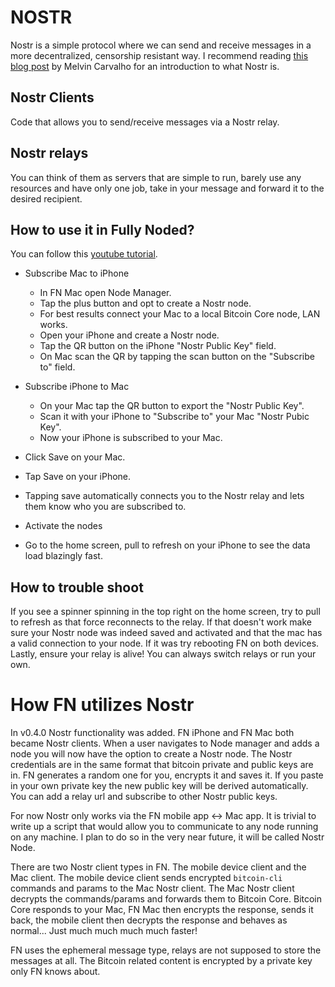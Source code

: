 # NOSTR
Nostr is a simple protocol where we can send and receive messages in a more decentralized,
censorship resistant way. I recommend reading [this blog post](https://dev.to/melvincarvalho/the-nostr-protocol-nip01-5ach) by Melvin Carvalho
for an introduction to what Nostr is.

## Nostr Clients
Code that allows you to send/receive messages via a Nostr relay.

## Nostr relays
You can think of them as servers that are simple to run, barely use any resources
and have only one job, take in your message and forward it to the desired recipient.

## How to use it in Fully Noded?
You can follow this [youtube tutorial](https://www.youtube.com/watch?v=idcpRlTR1Do).

- Subscribe Mac to iPhone
  - In FN Mac open Node Manager.
  - Tap the plus button and opt to create a Nostr node.
  - For best results connect your Mac to a local Bitcoin Core node, LAN works.
  - Open your iPhone and create a Nostr node.
  - Tap the QR button on the iPhone "Nostr Public Key" field.
  - On Mac scan the QR by tapping the scan button on the "Subscribe to" field.

- Subscribe iPhone to Mac
  - On your Mac tap the QR button to export the "Nostr Public Key".
  - Scan it with your iPhone to "Subscribe to" your Mac "Nostr Pubic Key".
  - Now your iPhone is subscribed to your Mac.

- Click Save on your Mac.
- Tap Save on your iPhone.
- Tapping save automatically connects you to the Nostr relay and lets them know
  who you are subscribed to.
- Activate the nodes
- Go to the home screen, pull to refresh on your iPhone to see the data load
  blazingly fast.

## How to trouble shoot
If you see a spinner spinning in the top right on the home screen, try to pull to
refresh as that force reconnects to the relay. If that doesn't work make sure your
Nostr node was indeed saved and activated and that the mac has a valid connection
to your node. If it was try rebooting FN on both devices. Lastly, ensure your relay
is alive! You can always switch relays or run your own.

# How FN utilizes Nostr
In v0.4.0 Nostr functionality was added. FN iPhone and FN Mac both became Nostr clients.
When a user navigates to Node manager and adds a node you will now have the option
to create a Nostr node. The Nostr credentials are in the same format that bitcoin
private and public keys are in. FN generates a random one for you, encrypts it and
saves it. If you paste in your own private key the new public key will be derived
automatically. You can add a relay url and subscribe to other Nostr public keys.

For now Nostr only works via the FN mobile app <-> Mac app. It is trivial to write
up a script that would allow you to communicate to any node running on any machine.
I plan to do so in the very near future, it will be called Nostr Node.

There are two Nostr client types in FN. The mobile device client and the Mac client.
The mobile device client sends encrypted `bitcoin-cli` commands and params to the Mac
Nostr client. The Mac Nostr client decrypts the commands/params and forwards
them to Bitcoin Core. Bitcoin Core responds to your Mac, FN Mac then encrypts the
response, sends it back, the mobile client then decrypts the response
and behaves as normal... Just much much much much faster!

FN uses the ephemeral message type, relays are not supposed to store the messages
at all. The Bitcoin related content is encrypted by a private key only FN knows
about.
